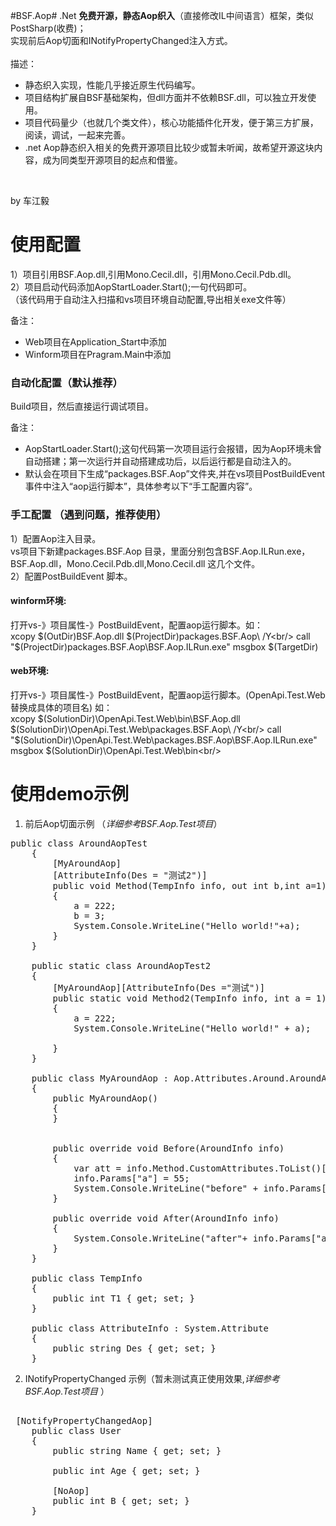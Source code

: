 #BSF.Aop#
.Net **免费开源，静态Aop织入**（直接修改IL中间语言）框架，类似PostSharp(收费)；<br/>实现前后Aop切面和INotifyPropertyChanged注入方式。<br/><br/>
描述：<br/>

- 静态织入实现，性能几乎接近原生代码编写。
- 项目结构扩展自BSF基础架构，但dll方面并不依赖BSF.dll，可以独立开发使用。<br/>
- 项目代码量少（也就几个类文件），核心功能插件化开发，便于第三方扩展，阅读，调试，一起来完善。<br/>
- .net Aop静态织入相关的免费开源项目比较少或暂未听闻，故希望开源这块内容，成为同类型开源项目的起点和借鉴。

<br/>

by 车江毅 

# 使用配置 #
1）项目引用BSF.Aop.dll,引用Mono.Cecil.dll，引用Mono.Cecil.Pdb.dll。<br/>
2）项目启动代码添加AopStartLoader.Start();一句代码即可。<br/>
（该代码用于自动注入扫描和vs项目环境自动配置,导出相关exe文件等）<br/>

备注：

- Web项目在Application_Start中添加<br/>
- Winform项目在Pragram.Main中添加<br/>


### 自动化配置（默认推荐） ###
Build项目，然后直接运行调试项目。<br/>

备注：

- AopStartLoader.Start();这句代码第一次项目运行会报错，因为Aop环境未曾自动搭建；第一次运行并自动搭建成功后，以后运行都是自动注入的。<br/>
- 默认会在项目下生成“packages.BSF.Aop”文件夹,并在vs项目PostBuildEvent事件中注入“aop运行脚本”，具体参考以下“手工配置内容”。<br/>

### 手工配置 （遇到问题，推荐使用） ###
1）配置Aop注入目录。<br/>
vs项目下新建packages.BSF.Aop 目录，里面分别包含BSF.Aop.ILRun.exe，BSF.Aop.dll，Mono.Cecil.Pdb.dll,Mono.Cecil.dll 这几个文件。<br/>
2）配置PostBuildEvent 脚本。<br/>

#### winform环境: ####
打开vs-》项目属性-》PostBuildEvent，配置aop运行脚本。如：<br/>
xcopy $(OutDir)BSF.Aop.dll $(ProjectDir)packages.BSF.Aop\ /Y<br/>
call "$(ProjectDir)packages.BSF.Aop\BSF.Aop.ILRun.exe" msgbox $(TargetDir)<br/>


#### web环境: ####
打开vs-》项目属性-》PostBuildEvent，配置aop运行脚本。(OpenApi.Test.Web替换成具体的项目名) 如：<br/>
xcopy $(SolutionDir)\OpenApi.Test.Web\bin\BSF.Aop.dll $(SolutionDir)\OpenApi.Test.Web\packages.BSF.Aop\ /Y<br/>
call "$(SolutionDir)\OpenApi.Test.Web\packages.BSF.Aop\BSF.Aop.ILRun.exe" msgbox $(SolutionDir)\OpenApi.Test.Web\bin\<br/>


# 使用demo示例 #
1) 前后Aop切面示例 （*详细参考BSF.Aop.Test项目*）
<pre class="brush:c#;toolbar: true; auto-links: false;">
public class AroundAopTest
    {
        [MyAroundAop]
        [AttributeInfo(Des = "测试2")]
        public void Method(TempInfo info, out int b,int a=1)
        {
            a = 222;
            b = 3;
            System.Console.WriteLine("Hello world!"+a);
        }
    }

    public static class AroundAopTest2
    {
        [MyAroundAop][AttributeInfo(Des ="测试")]
        public static void Method2(TempInfo info, int a = 1)
        {
            a = 222;
            System.Console.WriteLine("Hello world!" + a);

        }
    }

    public class MyAroundAop : Aop.Attributes.Around.AroundAopAttribute
    {
        public MyAroundAop()
        {
        }


        public override void Before(AroundInfo info)
        {
            var att = info.Method.CustomAttributes.ToList()[0];
            info.Params["a"] = 55;
            System.Console.WriteLine("before" + info.Params["a"]);
        }

        public override void After(AroundInfo info)
        {
            System.Console.WriteLine("after"+ info.Params["a"]);
        }
    }

    public class TempInfo
    {
        public int T1 { get; set; }
    }

    public class AttributeInfo : System.Attribute
    {
        public string Des { get; set; }
    }
</pre> 

2) INotifyPropertyChanged 示例（暂未测试真正使用效果,*详细参考BSF.Aop.Test项目* ）
<pre class="brush:c#;toolbar: true; auto-links: false;">

 [NotifyPropertyChangedAop]
    public class User
    {
        public string Name { get; set; }

        public int Age { get; set; }

        [NoAop]
        public int B { get; set; }
    }
</pre> 
